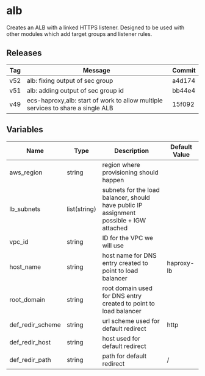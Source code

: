 alb
======


Creates an ALB with a linked HTTPS listener.  Designed to be used with other modules which add target groups and listener rules.

Releases
------

|Tag | Message | Commit|
--- | --- | ---
v52 | alb: fixing output of sec group | a4d174
v51 | alb: adding output of sec group id | bb44e4
v49 | ecs-haproxy,alb: start of work to allow multiple services to share a single ALB | 15f092

Variables
------

|Name | Type | Description | Default Value|
--- | --- | --- | ---
aws_region | string | region where provisioning should happen | 
lb_subnets | list(string) | subnets for the load balancer, should have public IP assignment possible + IGW attached | 
vpc_id | string | ID for the VPC we will use | 
host_name | string | host name for DNS entry created to point to load balancer | haproxy-lb
root_domain | string | root domain used for DNS entry created to point to load balancer | 
def_redir_scheme | string | url scheme used for default redirect | http
def_redir_host | string | host used for default redirect | 
def_redir_path | string | path for default redirect | /

